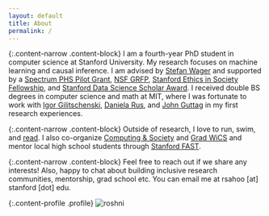 ```yaml
---
layout: default
title: About
permalink: /
---
```


{:.content-narrow .content-block}
I am a fourth-year PhD student in computer science at Stanford University. My research focuses on machine learning and causal inference. I am advised by [Stefan Wager](https://web.stanford.edu/~swager/) and supported by a [Spectrum PHS Pilot Grant](https://med.stanford.edu/phs/research/grants/pilot-grants.html), [NSF GRFP](https://www.nsfgrfp.org/), [Stanford Ethics in Society Fellowship](https://ethicsinsociety.stanford.edu/graduate/graduate-fellowships), and [Stanford Data Science Scholar Award](https://datascience.stanford.edu/programs/stanford-data-science-scholars-program). I received double BS degrees in computer science and math at MIT, where I was fortunate to work with [Igor Gilitschenski](https://www.gilitschenski.org/igor/), [Daniela Rus](http://danielarus.csail.mit.edu/), and [John Guttag](https://people.csail.mit.edu/guttag/) in my first research experiences.

{:.content-narrow .content-block}
Outside of research, I love to run, swim, and [read](https://www.goodreads.com/user/show/90432444-roshni-sahoo). I also co-organize [Computing & Society](https://stanford-cscs.github.io/) and [Grad WiCS](https://www.stanfordwomenincomputerscience.com/) and mentor local high school students through [Stanford FAST](https://fast.stanford.edu/). 

{:.content-narrow .content-block}
Feel free to reach out if we share any interests! Also, happy to chat about building inclusive research communities, mentorship, grad school etc. You can email me at rsahoo [at] stanford [dot] edu.

{:.content-profile .profile}
![roshni](/imgs/zion.jpg)

